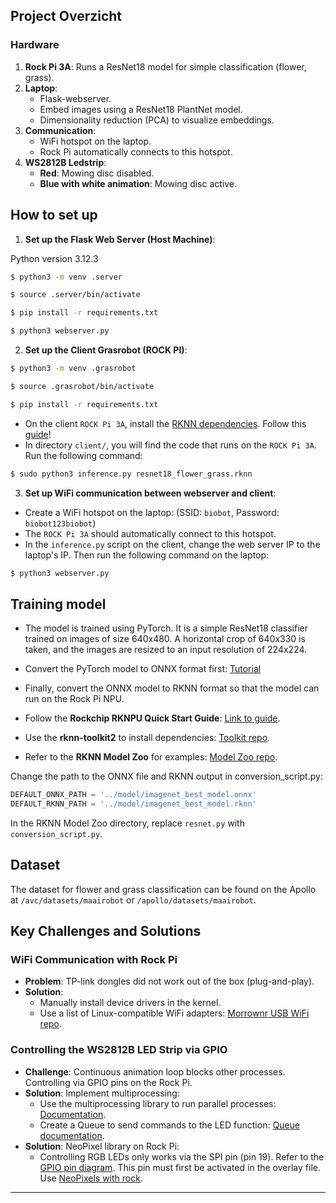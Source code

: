 ## Project Overzicht

### Hardware
1. **Rock Pi 3A**: Runs a ResNet18 model for simple classification (flower, grass).
2. **Laptop**: 
   - Flask-webserver.
   - Embed images using a ResNet18 PlantNet model.
   - Dimensionality reduction (PCA) to visualize embeddings.
3. **Communication**:
   - WiFi hotspot on the laptop.
   - Rock Pi automatically connects to this hotspot.
4. **WS2812B Ledstrip**:
   - **Red**: Mowing disc disabled.
   - **Blue with white animation**: Mowing disc active.

## How to set up
1. **Set up the Flask Web Server (Host Machine)**:

Python version 3.12.3 

```bash
$ python3 -m venv .server

$ source .server/bin/activate

$ pip install -r requirements.txt

$ python3 webserver.py
```

2. **Set up the Client Grasrobot (ROCK PI)**:

```bash
$ python3 -m venv .grasrobot

$ source .grasrobot/bin/activate

$ pip install -r requirements.txt
```

  - On the client `ROCK Pi 3A`, install the [RKNN dependencies](https://github.com/airockchip/rknn-toolkit2). Follow this [guide](https://github.com/airockchip/rknn-toolkit2/blob/master/doc/01_Rockchip_RKNPU_Quick_Start_RKNN_SDK_V2.3.0_EN.pdf)!
  - In directory `client/`, you will find the code that runs on the `ROCK Pi 3A`.
  Run the following command:
  ```bash
  $ sudo python3 inference.py resnet18_flower_grass.rknn
  ```

3. **Set up WiFi communication between webserver and client**:

  - Create a WiFi hotspot on the laptop:  (SSID: `biobot`, Password: `biobot123biobot`)
  - The `ROCK Pi 3A` should automatically connect to this hotspot.
  - In the `inference.py` script on the client, change the web server IP to the laptop's IP. Then run the following command on the laptop:

  ```bash
  $ python3 webserver.py 
  ```
 
## Training model 
- The model is trained using PyTorch. It is a simple ResNet18 classifier trained on images of size 640x480. A horizontal crop of 640x330 is taken, and the images are resized to an input resolution of 224x224.

- Convert the PyTorch model to ONNX format first: [Tutorial](https://medium.com/@lahari.kethinedi/convert-custom-pytorch-model-to-onnx-9c7397366904)
- Finally, convert the ONNX model to RKNN format so that the model can run on the Rock Pi NPU. 
- Follow the **Rockchip RKNPU Quick Start Guide**: [Link to guide](https://github.com/airockchip/rknn-toolkit2/blob/master/doc/01_Rockchip_RKNPU_Quick_Start_RKNN_SDK_V2.3.0_EN.pdf).
- Use the **rknn-toolkit2** to install dependencies: [Toolkit repo](https://github.com/airockchip/rknn-toolkit2/).
- Refer to the **RKNN Model Zoo** for examples: [Model Zoo repo](https://github.com/airockchip/rknn_model_zoo).

Change the path to the ONNX file and RKNN output in conversion_script.py:
```python
DEFAULT_ONNX_PATH = '../model/imagenet_best_model.onnx'
DEFAULT_RKNN_PATH = '../model/imagenet_best_model.rknn'
```

In the RKNN Model Zoo directory, replace `resnet.py` with `conversion_script.py`.

## Dataset

The dataset for flower and grass classification can be found on the Apollo at `/avc/datasets/maairobot` or `/apollo/datasets/maairobot`.

## Key Challenges and Solutions

### WiFi Communication with Rock Pi
- **Problem**: TP-link dongles did not work out of the box (plug-and-play).
- **Solution**:
  - Manually install device drivers in the kernel.
  - Use a list of Linux-compatible WiFi adapters: [Morrownr USB WiFi repo](https://github.com/morrownr/USB-WiFi/blob/main/home/USB_WiFi_Adapters_that_are_supported_with_Linux_in-kernel_drivers.md).

### Controlling the WS2812B LED Strip via GPIO
- **Challenge**: Continuous animation loop blocks other processes. Controlling via GPIO pins on the Rock Pi.
- **Solution**: Implement multiprocessing:
  - Use the multiprocessing library to run parallel processes: [Documentation](https://docs.python.org/3/library/multiprocessing.html).
  - Create a Queue to send commands to the LED function: [Queue documentation](https://docs.python.org/3/library/queue.html#queue-objects).
- **Solution**: NeoPixel library on Rock Pi:
  - Controlling RGB LEDs only works via the SPI pin (pin 19). Refer to the [GPIO pin diagram](https://wiki.radxa.com/Rock3/hardware/3a/gpio). This pin must first be activated in the overlay file. Use [NeoPixels with rock](https://forum.radxa.com/t/how-to-use-neopixels-with-rock-pi-s/10492).

---

